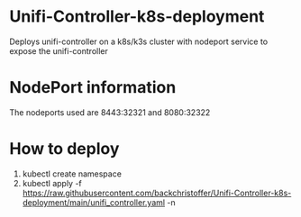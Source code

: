 # Unifi-Controller-k8s-deployment
Deploys unifi-controller on a k8s/k3s cluster with nodeport service to expose the unifi-controller

# NodePort information
The nodeports used are 8443:32321 and 8080:32322

# How to deploy
1. kubectl create namespace <namespace>
2. kubectl apply -f https://raw.githubusercontent.com/backchristoffer/Unifi-Controller-k8s-deployment/main/unifi_controller.yaml -n <namespace>
